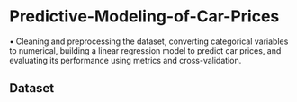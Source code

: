 # Predictive-Modeling-of-Car-Prices

• Cleaning and preprocessing the dataset, converting categorical variables to numerical, building a linear regression model
to predict car prices, and evaluating its performance using metrics and cross-validation.

## Dataset
